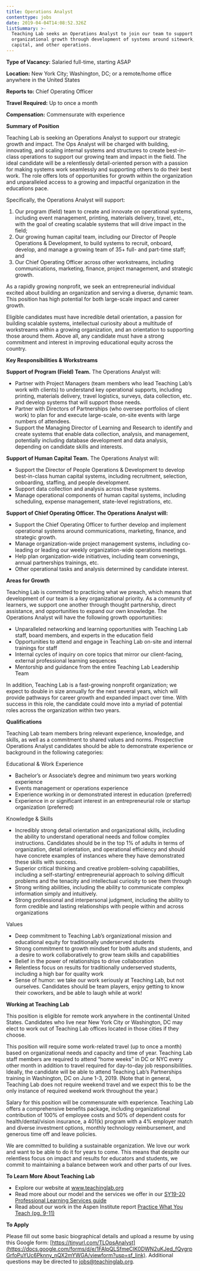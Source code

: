```yaml
---
title: Operations Analyst
contenttype: jobs
date: 2019-04-04T14:08:52.326Z
listSummary: >-
  Teaching Lab seeks an Operations Analyst to join our team to support
  organizational growth through development of systems around sitework, human
  capital, and other operations.
---
```

**Type of Vacancy:** Salaried full-time, starting ASAP  

**Location:** New York City; Washington, DC; or a remote/home office anywhere in the United States 

**Reports to:** Chief Operating Officer

**Travel Required:** Up to once a month 

**Compensation:** Commensurate with experience 

**Summary of Position**

Teaching Lab is seeking an Operations Analyst to support our strategic growth and impact. The Ops Analyst will be charged with building, innovating, and scaling internal systems and structures to create best-in-class operations to support our growing team and impact in the field. The ideal candidate will be a relentlessly detail-oriented person with a passion for making systems work seamlessly and supporting others to do their best work. The role offers lots of opportunities for growth within the organization and unparalleled access to a growing and impactful organization in the educations pace. 

Specifically, the Operations Analyst will support:

1. Our program (field) team to create and innovate on operational systems, including event management, printing, materials delivery, travel, etc., with the goal of creating scalable systems that will drive impact in the field;
2. Our growing human capital team, including our Director of People Operations & Development, to build systems to recruit, onboard, develop, and manage a growing team of 35+ full- and part-time staff; and
3. Our Chief Operating Officer across other workstreams, including communications, marketing, finance, project management, and strategic growth.

As a rapidly growing nonprofit, we seek an entrepreneurial individual excited about building an organization and serving a diverse, dynamic team. This position has high potential for both large-scale impact and career growth.

Eligible candidates must have incredible detail orientation, a passion for building scalable systems, intellectual curiosity about a multitude of workstreams within a growing organization, and an orientation to supporting those around them. Above all, any candidate must have a strong commitment and interest in improving educational equity across the country. 

**Key Responsibilities & Workstreams**

**Support of Program (Field) Team.** The Operations Analyst will:

* Partner with Project Managers (team members who lead Teaching Lab’s work with clients) to understand key operational supports, including printing, materials delivery, travel logistics, surveys, data collection, etc. and develop systems that will support those needs.
* Partner with Directors of Partnerships (who oversee portfolios of client work) to plan for and execute large-scale, on-site events with large numbers of attendees. 
* Support the Managing Director of Learning and Research to identify and create systems that enable data collection, analysis, and management, potentially including database development and data analysis, depending on candidate skills and interests. 

**Support of Human Capital Team.** The Operations Analyst will:

* Support the Director of People Operations & Development to develop best-in-class human capital systems, including recruitment, selection, onboarding, staffing, and people development. 
* Support data collection and analysis across these systems.
* Manage operational components of human capital systems, including scheduling, expense management, state-level registrations, etc.

**Support of Chief Operating Officer. The Operations Analyst will:**

* Support the Chief Operating Officer to further develop and implement operational systems around communications, marketing, finance, and strategic growth.
* Manage organization-wide project management systems, including co-leading or leading our weekly organization-wide operations meetings. 
* Help plan organization-wide initiatives, including team convenings, annual partnerships trainings, etc. 
* Other operational tasks and analysis determined by candidate interest. 

**Areas for Growth** 

Teaching Lab is committed to practicing what we preach, which means that development of our team is a key organizational priority. As a community of learners, we support one another through thought partnership, direct assistance, and opportunities to expand our own knowledge. The Operations Analyst will have the following growth opportunities: 

* Unparalleled networking and learning opportunities with Teaching Lab staff, board members, and experts in the education field
* Opportunities to attend and engage in Teaching Lab on-site and internal trainings for staff
* Internal cycles of inquiry on core topics that mirror our client-facing, external professional learning sequences
* Mentorship and guidance from the entire Teaching Lab Leadership Team

In addition, Teaching Lab is a fast-growing nonprofit organization; we expect to double in size annually for the next several years, which will provide pathways for career growth and expanded impact over time. With success in this role, the candidate could move into a myriad of potential roles across the organization within two years.

**Qualifications**

Teaching Lab team members bring relevant experience, knowledge, and skills, as well as a commitment to shared values and norms. Prospective Operations Analyst candidates should be able to demonstrate experience or background in the following categories:

Educational & Work Experience

* Bachelor’s or Associate’s degree and minimum two years working experience 
* Events management or operations experience
* Experience working in or demonstrated interest in education (preferred) 
* Experience in or significant interest in an entrepreneurial role or startup organization (preferred) 

Knowledge & Skills

* Incredibly strong detail orientation and organizational skills, including the ability to understand operational needs and follow complex instructions. Candidates should be in the top 1% of adults in terms of organization, detail orientation, and operational efficiency and should have concrete examples of instances where they have demonstrated these skills with success. 
* Superior critical thinking and creative problem-solving capabilities, including a self-starting/ entrepreneurial approach to solving difficult problems and the tenacity and intellectual curiosity to see them through
* Strong writing abilities, including the ability to communicate complex information simply and intuitively. 
* Strong professional and interpersonal judgment, including the ability to form credible and lasting relationships with people within and across organizations 

Values

* Deep commitment to Teaching Lab’s organizational mission and educational equity for traditionally underserved students 
* Strong commitment to growth mindset for both adults and students, and a desire to work collaboratively to grow team skills and capabilities 
* Belief in the power of relationships to drive collaboration
* Relentless focus on results for traditionally underserved students, including a high bar for quality work
* Sense of humor: we take our work seriously at Teaching Lab, but not ourselves. Candidates should be team players, enjoy getting to know their coworkers, and be able to laugh while at work!

**Working at Teaching Lab** 

This position is eligible for remote work anywhere in the continental United States. Candidates who live near New York City or Washington, DC may elect to work out of Teaching Lab offices located in those cities if they choose. 

This position will require some work-related travel (up to once a month) based on organizational needs and capacity and time of year. Teaching Lab staff members are required to attend “home weeks” in DC or NYC every other month in addition to travel required for day-to-day job responsibilities. Ideally, the candidate will be able to attend Teaching Lab’s Partnerships training in Washington, DC on June 1-3, 2019. (Note that in general, Teaching Lab does not require weekend travel and we expect this to be the only instance of required weekend work throughout the year.)

Salary for this position will be commensurate with experience. Teaching Lab offers a comprehensive benefits package, including organizational contribution of 100% of employee costs and 50% of dependent costs for health/dental/vision insurance, a 401(k) program with a 4% employer match and diverse investment options, monthly technology reimbursement, and generous time off and leave policies.

We are committed to building a sustainable organization. We love our work and want to be able to do it for years to come. This means that despite our relentless focus on impact and results for educators and students, we commit to maintaining a balance between work and other parts of our lives.

**To Learn More About Teaching Lab** 

* Explore our website at [www.teachinglab.org
  ](https://www.teachinglab.org/)
* Read more about our model and the services we offer in our [SY19-20 Professional Learning Services guide
  ](https://www.dropbox.com/s/tbolveueiy4kbbg/SY19-20%20Teaching%20Lab%20Professional%20Learning%20Services.pdf?dl=0)
* Read about our work in the Aspen Institute report [Practice What You Teach (pg. 9-11)
  ](chrome-extension://oemmndcbldboiebfnladdacbdfmadadm/https://assets.aspeninstitute.org/content/uploads/2017/04/Practice-What-You-Teach.pdf)

**To Apply**

Please fill out some basic biographical details and upload a resume by using this Google form: [https://tinyurl.com/TLOpsAnalyst](https://docs.google.com/forms/d/e/1FAIpQLSfmeClK0DWN2uKJed_fQygrpGrfoPuYUc6Pknny_nQX2mYWGA/viewform?usp=sf_link). Additional questions may be directed to jobs@teachinglab.org.
